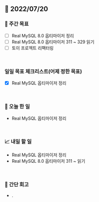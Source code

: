 ## 📅 2022/07/20


### 👏 주간 목표

- [ ] Real MySQL 8.0 옵티마이저 정리
- [ ] Real MySQL 8.0 옵티마이저 311 ~ 329 읽기
- [ ] 토이 프로젝트 리팩터링

<br/>

### 일일 목표 체크리스트(어제 정한 목표)

- [x] Real MySQL 옵티마이저 정리

<br/>

### 💯 오늘 한 일

- Real MySQL 옵티마이저 정리

<br/>

### 📈 내일 할 일

- Real MySQL 옵티마이저 정리
- Real MySQL 8.0 옵티마이저 311 ~ 읽기

<br/>

### 🤔 간단 회고

- .
